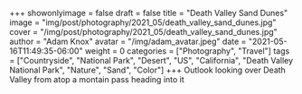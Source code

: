 +++
showonlyimage = false
draft = false
title = "Death Valley Sand Dunes"
image = "img/post/photography/2021_05/death_valley_sand_dunes.jpg"
cover = "/img/post/photography/2021_05/death_valley_sand_dunes.jpg"
author = "Adam Knox"
avatar = "/img/adam_avatar.jpeg"
date = "2021-05-16T11:49:35-06:00"
weight = 0
categories = ["Photography", "Travel"]
tags = ["Countryside", "National Park", "Desert", "US", "California", "Death Valley National Park", "Nature", "Sand", "Color"]
+++
Outlook looking over Death Valley from atop a montain pass heading into it